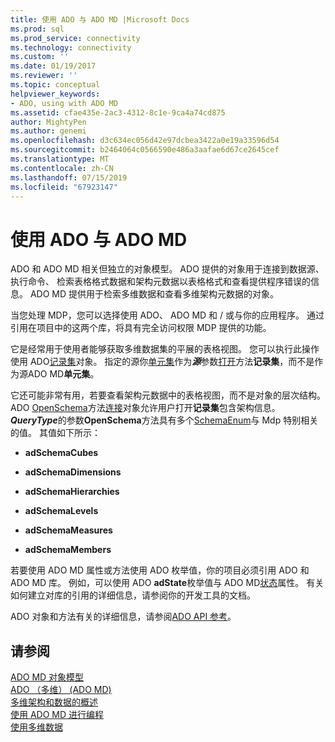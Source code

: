 ```yaml
---
title: 使用 ADO 与 ADO MD |Microsoft Docs
ms.prod: sql
ms.prod_service: connectivity
ms.technology: connectivity
ms.custom: ''
ms.date: 01/19/2017
ms.reviewer: ''
ms.topic: conceptual
helpviewer_keywords:
- ADO, using with ADO MD
ms.assetid: cfae435e-2ac3-4312-8c1e-9ca4a74cd875
author: MightyPen
ms.author: genemi
ms.openlocfilehash: d3c634ec056d42e97dcbea3422a0e19a33596d54
ms.sourcegitcommit: b2464064c0566590e486a3aafae6d67ce2645cef
ms.translationtype: MT
ms.contentlocale: zh-CN
ms.lasthandoff: 07/15/2019
ms.locfileid: "67923147"
---
```

# <a name="using-ado-with-ado-md"></a>使用 ADO 与 ADO MD
ADO 和 ADO MD 相关但独立的对象模型。 ADO 提供的对象用于连接到数据源、 执行命令、 检索表格格式数据和架构元数据以表格格式和查看提供程序错误的信息。 ADO MD 提供用于检索多维数据和查看多维架构元数据的对象。  
  
 当您处理 MDP，您可以选择使用 ADO、 ADO MD 和 / 或与你的应用程序。 通过引用在项目中的这两个库，将具有完全访问权限 MDP 提供的功能。  
  
 它是经常用于使用者能够获取多维数据集的平展的表格视图。 您可以执行此操作使用 ADO[记录集](../../../ado/reference/ado-api/recordset-object-ado.md)对象。 指定的源你[单元集](../../../ado/reference/ado-md-api/cellset-object-ado-md.md)作为***源***参数[打开](../../../ado/reference/ado-api/open-method-ado-recordset.md)方法**记录集**，而不是作为源ADO MD**单元集**。  
  
 它还可能非常有用，若要查看架构元数据中的表格视图，而不是对象的层次结构。 ADO [OpenSchema](../../../ado/reference/ado-api/openschema-method.md)方法[连接](../../../ado/reference/ado-api/connection-object-ado.md)对象允许用户打开**记录集**包含架构信息。 ***QueryType***的参数**OpenSchema**方法具有多个[SchemaEnum](../../../ado/reference/ado-api/schemaenum.md)与 Mdp 特别相关的值。 其值如下所示：  
  
-   **adSchemaCubes**  
  
-   **adSchemaDimensions**  
  
-   **adSchemaHierarchies**  
  
-   **adSchemaLevels**  
  
-   **adSchemaMeasures**  
  
-   **adSchemaMembers**  
  
 若要使用 ADO MD 属性或方法使用 ADO 枚举值，你的项目必须引用 ADO 和 ADO MD 库。 例如，可以使用 ADO **adState**枚举值与 ADO MD[状态](../../../ado/reference/ado-md-api/state-property-ado-md.md)属性。 有关如何建立对库的引用的详细信息，请参阅你的开发工具的文档。  
  
 ADO 对象和方法有关的详细信息，请参阅[ADO API 参考](../../../ado/reference/ado-api/ado-api-reference.md)。  
  
## <a name="see-also"></a>请参阅  
 [ADO MD 对象模型](../../../ado/reference/ado-md-api/ado-md-object-model.md)   
 [ADO （多维） (ADO MD)](../../../ado/guide/multidimensional/ado-multidimensional-ado-md.md)   
 [多维架构和数据的概述](../../../ado/guide/multidimensional/overview-of-multidimensional-schemas-and-data.md)   
 [使用 ADO MD 进行编程](../../../ado/guide/multidimensional/programming-with-ado-md.md)   
 [使用多维数据](../../../ado/guide/multidimensional/working-with-multidimensional-data.md)
